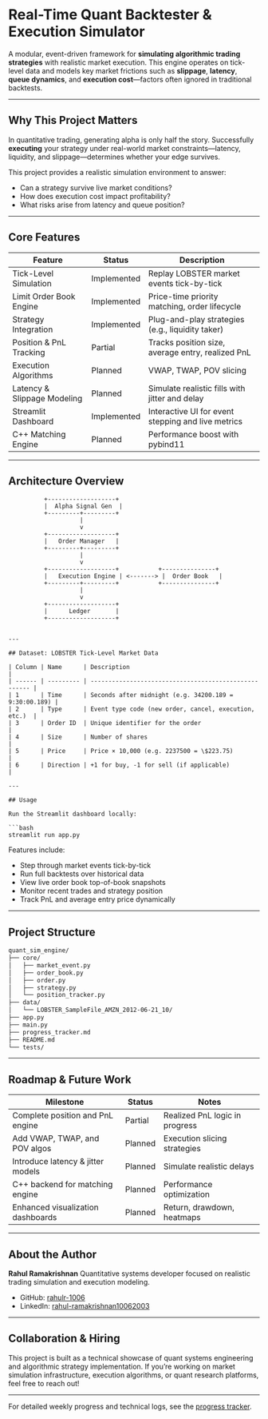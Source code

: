 # Real-Time Quant Backtester & Execution Simulator

A modular, event-driven framework for **simulating algorithmic trading strategies** with realistic market execution. This engine operates on tick-level data and models key market frictions such as **slippage**, **latency**, **queue dynamics**, and **execution cost**—factors often ignored in traditional backtests.

---

## Why This Project Matters

In quantitative trading, generating alpha is only half the story. Successfully **executing** your strategy under real-world market constraints—latency, liquidity, and slippage—determines whether your edge survives.

This project provides a realistic simulation environment to answer:

- Can a strategy survive live market conditions?
- How does execution cost impact profitability?
- What risks arise from latency and queue position?

---

## Core Features

| Feature                    | Status     | Description                                         |
|----------------------------|------------|-----------------------------------------------------|
| Tick-Level Simulation      | Implemented | Replay LOBSTER market events tick-by-tick           |
| Limit Order Book Engine   | Implemented | Price-time priority matching, order lifecycle       |
| Strategy Integration      | Implemented | Plug-and-play strategies (e.g., liquidity taker)   |
| Position & PnL Tracking   | Partial     | Tracks position size, average entry, realized PnL   |
| Execution Algorithms      | Planned     | VWAP, TWAP, POV slicing                              |
| Latency & Slippage Modeling | Planned   | Simulate realistic fills with jitter and delay      |
| Streamlit Dashboard       | Implemented | Interactive UI for event stepping and live metrics  |
| C++ Matching Engine       | Planned     | Performance boost with pybind11                      |

---

## Architecture Overview

```text
          +-------------------+
          |  Alpha Signal Gen  |
          +---------+---------+
                    |
                    v
          +-------------------+
          |   Order Manager   |
          +---------+---------+
                    |
                    v
          +-------------------+           +---------------+
          |   Execution Engine | <-------> |  Order Book   |
          +---------+---------+           +---------------+
                    |
                    v
          +-------------------+
          |      Ledger       |
          +-------------------+


---

## Dataset: LOBSTER Tick-Level Market Data

| Column | Name      | Description                                           |
| ------ | --------- | ----------------------------------------------------- |
| 1      | Time      | Seconds after midnight (e.g. 34200.189 = 9:30:00.189) |
| 2      | Type      | Event type code (new order, cancel, execution, etc.)  |
| 3      | Order ID  | Unique identifier for the order                       |
| 4      | Size      | Number of shares                                      |
| 5      | Price     | Price × 10,000 (e.g. 2237500 = \$223.75)              |
| 6      | Direction | +1 for buy, -1 for sell (if applicable)               |

---

## Usage

Run the Streamlit dashboard locally:

```bash
streamlit run app.py
```

Features include:

* Step through market events tick-by-tick
* Run full backtests over historical data
* View live order book top-of-book snapshots
* Monitor recent trades and strategy position
* Track PnL and average entry price dynamically

---

## Project Structure

```bash
quant_sim_engine/
├── core/
│   ├── market_event.py
│   ├── order_book.py
│   ├── order.py
│   ├── strategy.py
│   └── position_tracker.py
├── data/
│   └── LOBSTER_SampleFile_AMZN_2012-06-21_10/
├── app.py
├── main.py
├── progress_tracker.md
├── README.md
└── tests/
```

---

## Roadmap & Future Work

| Milestone                         | Status  | Notes                          |
| --------------------------------- | ------- | ------------------------------ |
| Complete position and PnL engine  | Partial | Realized PnL logic in progress |
| Add VWAP, TWAP, and POV algos     | Planned | Execution slicing strategies   |
| Introduce latency & jitter models | Planned | Simulate realistic delays      |
| C++ backend for matching engine   | Planned | Performance optimization       |
| Enhanced visualization dashboards | Planned | Return, drawdown, heatmaps     |

---

## About the Author

**Rahul Ramakrishnan**
Quantitative systems developer focused on realistic trading simulation and execution modeling.

* GitHub: [rahulr-1006](https://github.com/rahulr-1006)
* LinkedIn: [rahul-ramakrishnan10062003](https://www.linkedin.com/in/rahul-ramakrishnan10062003/)

---

## Collaboration & Hiring

This project is built as a technical showcase of quant systems engineering and algorithmic strategy implementation. If you’re working on market simulation infrastructure, execution algorithms, or quant research platforms, feel free to reach out!

---

For detailed weekly progress and technical logs, see the [progress tracker](PROGRESS.md).
